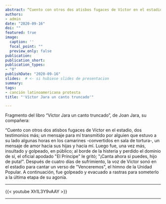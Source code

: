 ```yaml
---
abstract: “Cuento con otros dos atisbos fugaces de Víctor en el estadio, dos testimonios más; un mensaje para mí transmitido por alguien que estuvo a su lado ...
authors:
- admin
date: "2020-09-16"
doi: ""
featured: true
image:
  caption: ''
  focal_point: ""
  preview_only: false
publication:
publication_short:
publication_types:
- "0"
publishDate: "2020-09-16"
slides:  # <- si hubiese slides de presentacion
summary:
tags:
- canción latinoamericana protesta
title: "'Víctor Jara un canto truncado'"

---
```


Fragmento del libro “Víctor Jara un canto truncado”, de Joan Jara, su compañera:

“Cuento con otros dos atisbos fugaces de Víctor en el estadio, dos testimonios más; un mensaje para mí transmitido por alguien que estuvo a su lado algunas horas en los camarines -convertidos en sala de tortura-, un mensaje de amor hacia sus hijas y hacia mí. Luego fue, una vez más, insultado y golpeado, en público; al borde de la histeria y perdido el dominio de sí, el oficial apodado "El Príncipe" le gritó; "¡Canta ahora si puedes, hijo de puta!". Después de cuatro días de sufrimiento, la voz de Víctor sonó en el estadio para cantar un verso de "Venceremos", el himno de la Unidad Popular. A continuación, fue golpeado y evacuado a rastras para someterlo a la última etapa de su agonía.
<hr>
{{< youtube Xh1L3Y9vAAY >}}
<hr>
